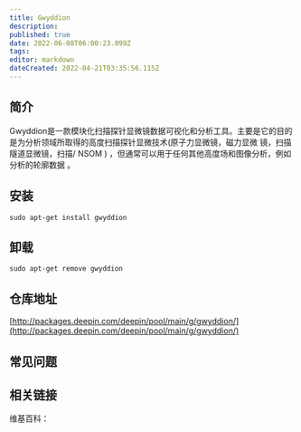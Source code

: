 ```yaml
---
title: Gwyddion
description: 
published: true
date: 2022-06-08T06:00:23.099Z
tags: 
editor: markdown
dateCreated: 2022-04-21T03:35:56.115Z
---
```


## 简介

Gwyddion是一款模块化扫描探针显微镜数据可视化和分析工具。主要是它的目的是为分析领域所取得的高度扫描探针显微技术(原子力显微镜，磁力显微 镜，扫描隧道显微镜，扫描/ NSOM ) ，但通常可以用于任何其他高度场和图像分析，例如分析的轮廓数据 。

## 安装

`sudo apt-get install gwyddion`

## 卸载

`sudo apt-get remove gwyddion`

## 仓库地址

[http://packages.deepin.com/deepin/pool/main/g/gwyddion/](http://packages.deepin.com/deepin/pool/main/g/gwyddion/)

## 常见问题

## 相关链接

维基百科：
